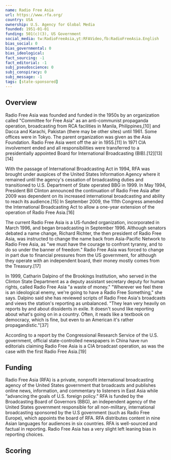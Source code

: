 ```yaml
---
name: Radio Free Asia
url: https://www.rfa.org/
country: USA
ownership: U.S. Agency for Global Media
founded: 1951-01-01
funding: 501(c)(3), US Government
social_media: tw:RadioFreeAsia,yt:RFAVideo,fb:RadioFreeAsia.English
bias_social: 0
bias_governmental: 0
bias_ideological:
fact_sourcing: -1
fact_editorial: -1
subj_pseudoscience: 0
subj_conspiracy: 0
subj_message: -1
tags: [state-sponsored]
---
```


## Overview
Radio Free Asia was founded and funded in the 1950s by an organization called "Committee for Free Asia" as an anti-communist propaganda operation, broadcasting from RCA facilities in Manila, Philippines,[10] and Dacca and Karachi, Pakistan (there may be other sites) until 1961. Some offices were in Tokyo. The parent organization was given as the Asia Foundation. Radio Free Asia went off the air in 1955.[11] In 1971 CIA involvement ended and all responsibilities were transferred to a presidentially appointed Board for International Broadcasting (BIB).[12][13][14]

With the passage of International Broadcasting Act in 1994, RFA was brought under auspices of the United States Information Agency where it remained until the agency's cessation of broadcasting duties and transitioned to U.S. Department of State operated BBG in 1999. In May 1994, President Bill Clinton announced the continuation of Radio Free Asia after 2009 was dependent on its increased international broadcasting and ability to reach its audience.[15] In September 2009, the 111th Congress amended the International Broadcasting Act to allow a one-year extension of the operation of Radio Free Asia.[16]

The current Radio Free Asia is a US-funded organization, incorporated in March 1996, and began broadcasting in September 1996. Although senators debated a name change, Richard Richter, the then president of Radio Free Asia, was instructed to change the name back from Asia-Pacific Network to Radio Free Asia, as "we must have the courage to confront tyranny, and to do so under the banner of freedom." Radio Free Asia was forced to change in part due to financial pressures from the US government, for although they operate with an independent board, their money mostly comes from the Treasury.[17]

In 1999, Catharin Dalpino of the Brookings Institution, who served in the Clinton State Department as a deputy assistant secretary deputy for human rights, called Radio Free Asia "a waste of money." "Wherever we feel there is an ideological enemy, we're going to have a Radio Free Something," she says. Dalpino said she has reviewed scripts of Radio Free Asia's broadcasts and views the station's reporting as unbalanced. "They lean very heavily on reports by and about dissidents in exile. It doesn't sound like reporting about what's going on in a country. Often, it reads like a textbook on democracy, which is fine, but even to an American it's rather propagandistic."[37]

According to a report by the Congressional Research Service of the U.S. government, official state-controlled newspapers in China have run editorials claiming Radio Free Asia is a CIA broadcast operation, as was the case with the first Radio Free Asia.[19]

## Funding
Radio Free Asia (RFA) is a private, nonprofit international broadcasting agency of the United States government that broadcasts and publishes online news, information, and commentary to listeners in East Asia while “advancing the goals of U.S. foreign policy.” RFA is funded by the Broadcasting Board of Governors (BBG), an independent agency of the United States government responsible for all non-military, international broadcasting sponsored by the U.S government (such as Radio Free Europe), which appoints the board of RFA. RFA distributes content in nine Asian languages for audiences in six countries. RFA is well-sourced and factual in reporting. Radio Free Asia has a very slight left leaning bias in reporting choices.

## Scoring
